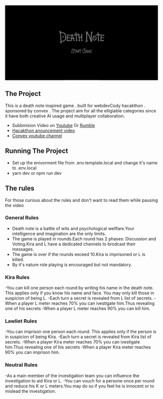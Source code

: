 ![Start Screen](https://github.com/IDIRYACINE/death-note-hackathon/blob/main/preview/StartScreen.png?raw=true)

## The Project
This is a death note inspired game . built for webdevCody hacakthon . sponsored by convex .
The project aim for all the elligiable categories since it have both creative AI usage and multiplayer collaboration.

- Subbmision Video on [Youtube](https://www.youtube.com/watch?v=qlThmgU4lx4)  Or  [Rumble](https://rumble.com/v3in4f5-death-note-inspired-game-webdevcody-hackathon.html)
- [Hacakthon anouncement video](https://www.youtube.com/watch?v=E5Kt_E8m4t8)
- [Convex youtube channel](https://www.youtube.com/@convex-dev)
## Running The Project
- Set up the enivorment file from .env.template.local and change it's name to .env.local
- yarn dev or npm run dev 

## The rules
For those curious about the rules and don't want to read them while pausing the video

### General Rules
 - Death note is a battle of wits and psychological wellfare.Your intelligence and imagination are the only limits.
 - The game is played in rounds.Each round has 2 phases: Discussion and Voting.Kira and L have a dedicated channels to brodcast their messages.
 - The game is over if the rounds exceed 10.Kira is imprisoned or L is killed.
 - By it's nature role playing is encouraged but not mandatory.

### Kira Rules
 -You can kill one person each round by writing his name in the death note. This applies only if you know his name and face. You may only kill those in suspicion of being L.
 -Each turn a secret is revealed from L list of secrets.
 -When a player L meter reaches 70% you can ivestigate him.Thus revealing one of his secrets
 -When a player L meter reaches 90% you can kill him.

### Lawliet Rules
 -You can imprison one person each round. This applies only if the person is in suspicion of being Kira.
 -Each turn a secret is revealed from Kira list of secrets.
 -When a player Kira meter reaches 70% you can ivestigate him.Thus revealing one of his secrets
 -When a player Kira meter reaches 90% you can imprison him.

### Neutral Rules
 -As a main member of the investigation team you can influence the investigation to aid Kira or L.
 -You can vouch for a persone once per round and reduce his K or L meters.You may do so if you feel he is innocent or to mislead the investigation.


